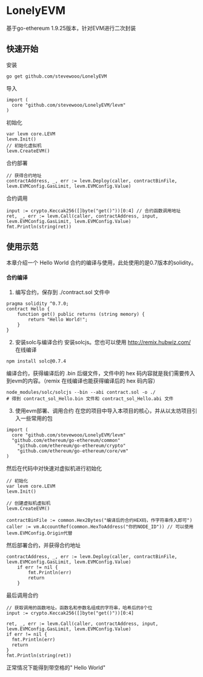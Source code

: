 # LonelyEVM
基于go-ethereum 1.9.25版本，针对EVM进行二次封装
## 快速开始
安装
```
go get github.com/stevewooo/LonelyEVM
```
导入
```golang
import (
  core "github.com/stevewooo/LonelyEVM/levm"
)
```
初始化
```golang
var levm core.LEVM
levm.Init()
// 初始化虚拟机
levm.CreateEVM()
```
合约部署
```golang
// 获得合约地址
contractAddress, _, err := levm.Deploy(caller, contractBinFile, levm.EVMConfig.GasLimit, levm.EVMConfig.Value)
```
合约调用
```
input := crypto.Keccak256([]byte("get()"))[0:4] // 合约函数调用地址
ret, _, err := levm.Call(caller, contractAddress, input, levm.EVMConfig.GasLimit, levm.EVMConfig.Value)
fmt.Println(string(ret))
```
## 使用示范
本章介绍一个 Hello World 合约的编译与使用，此处使用的是0.7版本的solidity。
#### 合约编译
1. 编写合约，保存到 ./contract.sol 文件中
```
pragma solidity ^0.7.0;
contract Hello {
    function get() public returns (string memory) {
        return "Hello World!";
    }
}
```
2. 安装solc与编译合约
安装solcjs。您也可以使用 http://remix.hubwiz.com/ 在线编译
```
npm install solc@0.7.4
```
编译合约，获得编译后的 .bin 后缀文件，文件中的 hex 码内容就是我们需要传入到evm的内容。（remix 在线编译也能获得编译后的 hex 码内容）
```
node_modules/solc/solcjs --bin --abi contract.sol -o ./
# 得到 contract_sol_Hello.bin 文件和 contract_sol_Hello.abi 文件
```
3. 使用evm部署、调用合约
在您的项目中导入本项目的核心，并从以太坊项目引入一些常用的包
```
import (
  core "github.com/stevewooo/LonelyEVM/levm"
  "github.com/ethereum/go-ethereum/common"
	"github.com/ethereum/go-ethereum/crypto"
	"github.com/ethereum/go-ethereum/core/vm"
)
```
然后在代码中对快速对虚拟机进行初始化
```
// 初始化
var levm core.LEVM
levm.Init()

// 创建虚拟机虚拟机
levm.CreateEVM()

contractBinFile := common.Hex2Bytes("编译后的合约HEX码，作字符串传入即可")
caller := vm.AccountRef(common.HexToAddress("你的NODE_ID")) // 可以使用levm.EVMConfig.Origin代替
```
然后部署合约，并获得合约地址
```
contractAddress, _, err := levm.Deploy(caller, contractBinFile, levm.EVMConfig.GasLimit, levm.EVMConfig.Value)
	if err != nil {
		fmt.Println(err)
		return
	}

```
最后调用合约
```
// 获取调用的函数地址。函数名和参数名组成的字符串，哈希后的8个位
input := crypto.Keccak256([]byte("get()"))[0:4]

ret, _, err := levm.Call(caller, contractAddress, input, levm.EVMConfig.GasLimit, levm.EVMConfig.Value)
if err != nil {
  fmt.Println(err)
  return
}
fmt.Println(string(ret))
```
正常情况下能得到带空格的" Hello World"
